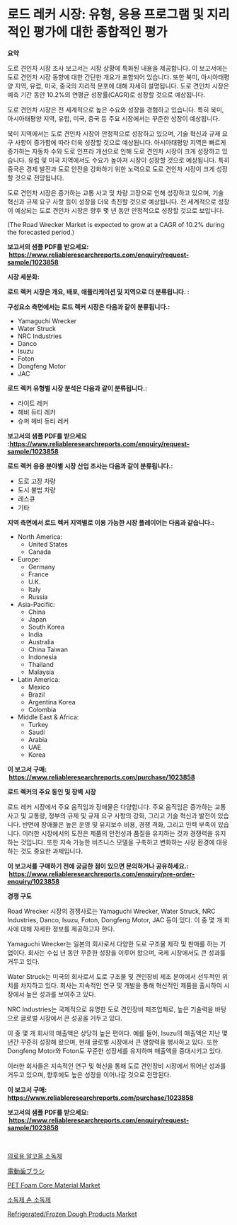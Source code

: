 <p><h1>로드 레커 시장: 유형, 응용 프로그램 및 지리적인 평가에 대한 종합적인 평가</h1></p><p><strong>요약</strong></p>
<p><p>도로 견인차 시장 조사 보고서는 시장 상황에 특화된 내용을 제공합니다. 이 보고서에는 도로 견인차 시장 동향에 대한 간단한 개요가 포함되어 있습니다. 또한 북미, 아시아태평양 지역, 유럽, 미국, 중국의 지리적 분포에 대해 자세히 설명됩니다. 도로 견인차 시장은 예측 기간 동안 10.2%의 연평균 성장률(CAGR)로 성장할 것으로 예상됩니다.</p><p>도로 견인차 시장은 전 세계적으로 높은 수요와 성장을 경험하고 있습니다. 특히 북미, 아시아태평양 지역, 유럽, 미국, 중국 등 주요 시장에서는 꾸준한 성장이 예상됩니다.</p><p>북미 지역에서는 도로 견인차 시장이 안정적으로 성장하고 있으며, 기술 혁신과 규제 요구 사항이 증가함에 따라 더욱 성장할 것으로 예상됩니다. 아시아태평양 지역은 빠르게 증가하는 자동차 수와 도로 인프라 개선으로 인해 도로 견인차 시장이 크게 성장하고 있습니다. 유럽 및 미국 지역에서도 수요가 높아져 시장이 성장할 것으로 예상됩니다. 특히 중국은 경제 발전과 도로 안전을 강화하기 위한 노력으로 도로 견인차 시장이 크게 성장할 것으로 전망됩니다.</p><p>도로 견인차 시장은 증가하는 교통 사고 및 차량 고장으로 인해 성장하고 있으며, 기술 혁신과 규제 요구 사항 등이 성장을 더욱 촉진할 것으로 예상됩니다. 전 세계적으로 성장이 예상되는 도로 견인차 시장은 향후 몇 년 동안 안정적으로 성장할 것으로 보입니다.</p><p>(The Road Wrecker Market is expected to grow at a CAGR of 10.2% during the forecasted period.)</p></p>
<p><strong>보고서의 샘플 PDF를 받으세요: &nbsp;<a href="https://www.reliableresearchreports.com/enquiry/request-sample/1023858">https://www.reliableresearchreports.com/enquiry/request-sample/1023858</a></strong></p>
<p><strong>시장 세분화:</strong></p>
<p><strong> 로드 렉커 시장은 개요, 배포, 애플리케이션 및 지역으로 더 분류됩니다. :</strong></p>
<p><strong>구성요소 측면에서는 로드 렉커 시장은 다음과 같이 분류됩니다.:</strong></p>
<p><ul><li>Yamaguchi Wrecker</li><li>Water Struck</li><li>NRC Industries</li><li>Danco</li><li>Isuzu</li><li>Foton</li><li>Dongfeng Motor</li><li>JAC</li></ul></p>
<p><strong> 로드 렉커 유형별 시장 분석은 다음과 같이 분류됩니다.:</strong></p>
<p><ul><li>라이트 레커</li><li>헤비 듀티 레커</li><li>슈퍼 헤비 듀티 레커</li></ul></p>
<p><strong>보고서의 샘플 PDF를 받으세요 :<a href="https://www.reliableresearchreports.com/enquiry/request-sample/1023858">https://www.reliableresearchreports.com/enquiry/request-sample/1023858</a></strong></p>
<p><strong> 로드 렉커 응용 분야별 시장 산업 조사는 다음과 같이 분류됩니다.:</strong></p>
<p><ul><li>도로 고장 차량</li><li>도시 불법 차량</li><li>레스큐</li><li>기타</li></ul></p>
<p><strong>지역 측면에서 로드 렉커 지역별로 이용 가능한 시장 플레이어는 다음과 같습니다.:</strong></p>
<p><ul>
    <li>
        North America:
        <ul>
            <li>United States</li>
            <li>Canada</li>
        </ul>
    </li>
    <li>
        Europe:
        <ul>
            <li>Germany</li>
            <li>France</li>
            <li>U.K.</li>
            <li>Italy</li>
            <li>Russia</li>
        </ul>
    </li>
    <li>
        Asia-Pacific:
        <ul>
            <li>China</li>
            <li>Japan</li>
            <li>South Korea</li>
            <li>India</li>
            <li>Australia</li>
            <li>China Taiwan</li>
            <li>Indonesia</li>
            <li>Thailand</li>
            <li>Malaysia</li>
        </ul>
    </li>
    <li>
        Latin America:
        <ul>
            <li>Mexico</li>
            <li>Brazil</li>
            <li>Argentina Korea</li>
            <li>Colombia</li>
        </ul>
    </li>
    <li>
        Middle East & Africa:
        <ul>
            <li>Turkey</li>
            <li>Saudi</li>
            <li>Arabia</li>
            <li>UAE</li>
            <li>Korea</li>
        </ul>
    </li>
    </ul></p>
<p><strong>이 보고서 구매: &nbsp;<a href="https://www.reliableresearchreports.com/purchase/1023858">https://www.reliableresearchreports.com/purchase/1023858</a></strong></p>
<p><strong>로드 렉커의 주요 동인 및 장벽 시장</strong></p>
<p><p>로드 레커 시장에서 주요 움직임과 장애물은 다양합니다. 주요 움직임은 증가하는 교통사고 및 교통량, 정부의 규제 및 규제 요구 사항의 강화, 그리고 기술 혁신과 발전이 있습니다. 반면에 장애물은 높은 운영 및 유지보수 비용, 경쟁 격화, 그리고 인력 부족이 있습니다. 이러한 시장에서의 도전은 제품의 안전성과 품질을 유지하는 것과 경쟁력을 유지하는 것입니다. 또한 지속 가능한 비즈니스 모델을 구축하고 변화하는 시장 환경에 대응하는 것도 중요한 과제입니다.</p></p>
<p><strong>이 보고서를 구매하기 전에 궁금한 점이 있으면 문의하거나 공유하세요.: &nbsp;<a href="https://www.reliableresearchreports.com/enquiry/pre-order-enquiry/1023858">https://www.reliableresearchreports.com/enquiry/pre-order-enquiry/1023858</a></strong></p>
<p><strong>경쟁 구도</strong></p>
<p><p>Road Wrecker 시장의 경쟁사로는 Yamaguchi Wrecker, Water Struck, NRC Industries, Danco, Isuzu, Foton, Dongfeng Motor, JAC 등이 있다. 이 중 몇 개 회사에 대해 자세한 정보를 제공하고자 한다.</p><p>Yamaguchi Wrecker는 일본의 회사로서 다양한 도로 구조물 제작 및 판매를 하는 기업이다. 회사는 수십 년 동안 꾸준한 성장을 이루어 왔으며, 국제 시장에서도 큰 성과를 거두고 있다.</p><p>Water Struck는 미국의 회사로서 도로 구조물 및 견인장비 제조 분야에서 선두적인 위치를 차지하고 있다. 회사는 지속적인 연구 및 개발을 통해 혁신적인 제품을 출시하여 시장에서 높은 성과를 보여주고 있다.</p><p>NRC Industries는 국제적으로 유명한 도로 견인장비 제조업체로, 높은 기술력을 바탕으로 글로벌 시장에서 큰 성공을 거두고 있다.</p><p>이 중 몇 개 회사의 매출액은 상당히 높은 편이다. 예를 들어, Isuzu의 매출액은 지난 몇 년간 꾸준히 성장해 왔으며, 현재 글로벌 시장에서 큰 영향력을 행사하고 있다. 또한 Dongfeng Motor와 Foton도 꾸준한 성장세를 유지하며 매출액을 증대시키고 있다.</p><p>이러한 회사들은 지속적인 연구 및 혁신을 통해 도로 견인장비 시장에서 뛰어난 성과를 거두고 있으며, 향후에도 높은 성장을 이어나갈 것으로 전망된다.</p></p>
<p><strong>이 보고서 구매: &nbsp; <a href="https://www.reliableresearchreports.com/purchase/1023858">https://www.reliableresearchreports.com/purchase/1023858</a></strong></p>
<p><strong>보고서의 샘플 PDF를 받으세요: &nbsp;<a href="https://www.reliableresearchreports.com/enquiry/request-sample/1023858">https://www.reliableresearchreports.com/enquiry/request-sample/1023858</a></strong><strong></strong></p>
<p>&nbsp;</p>
<p><p><a href="https://github.com/vsr06p4p49/Market-Research-Report-List-1/blob/main/4782458393.md">의료용 알코올 소독제</a></p><p><a href="https://github.com/cbigkbh02719/Market-Research-Report-List-1/blob/main/5184639701.md">電動歯ブラシ</a></p><p><a href="https://github.com/CliffMedina6/Market-Research-Report-List-3/blob/main/pet-foam-core-material-market.md">PET Foam Core Material Market</a></p><p><a href="https://github.com/oajzkywllm460/Market-Research-Report-List-1/blob/main/8059641392.md">소독제 손 소독제</a></p><p><a href="https://issuu.com/reportprime-2/docs/refrigeratedfrozen-dough-products-market-size-2030">Refrigerated/Frozen Dough Products Market</a></p></p>
